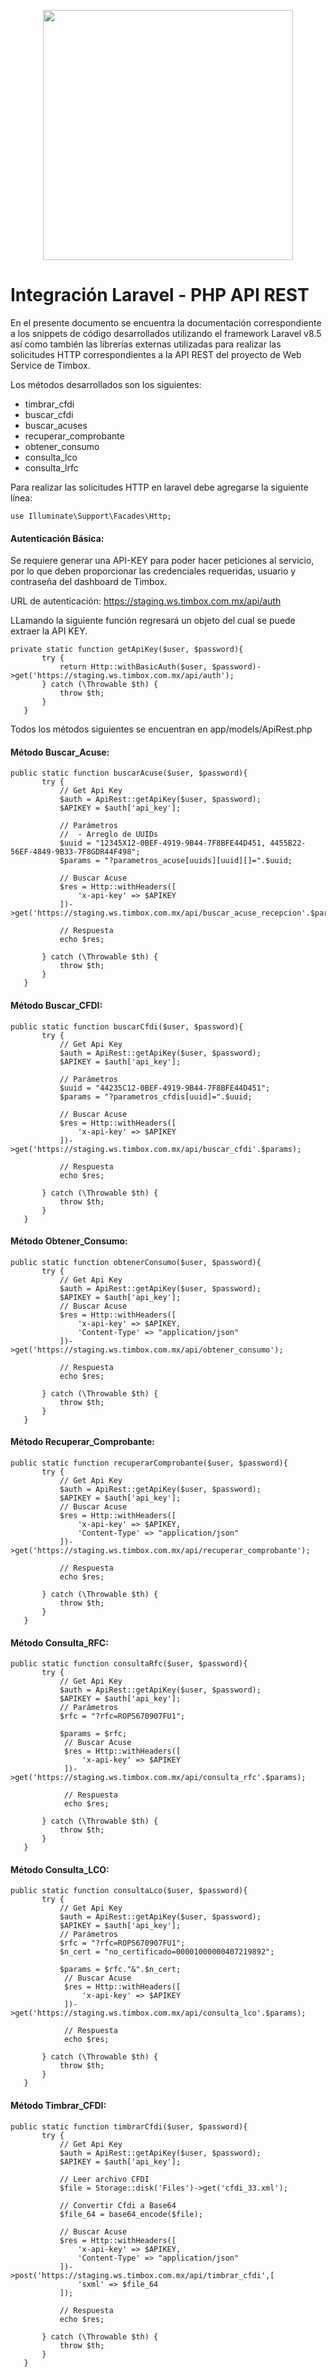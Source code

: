 <p align="center"><a href="https://laravel.com" target="_blank"><img src="https://raw.githubusercontent.com/laravel/art/master/logo-lockup/5%20SVG/2%20CMYK/1%20Full%20Color/laravel-logolockup-cmyk-red.svg" width="400"></a></p>

<h1 align:="center">Integración Laravel - PHP API REST</h1>

<p> En el presente documento se encuentra la documentación correspondiente a los snippets de código desarrollados utilizando el framework Laravel v8.5 así como también las librerías externas utilizadas para realizar las solicitudes HTTP correspondientes a la API REST del proyecto de Web Service de Timbox.</p>

<p>Los métodos desarrollados son los siguientes:</p>
<ul>
    <li>timbrar_cfdi</li>
    <li>buscar_cfdi</li>
    <li>buscar_acuses</li>
    <li>recuperar_comprobante</li>
    <li>obtener_consumo</li>
    <li>consulta_lco</li>
    <li>consulta_lrfc</li>
</ul> 

<p> Para realizar las solicitudes HTTP en laravel debe agregarse la siguiente línea: </p>

```
use Illuminate\Support\Facades\Http;
```
<h4>Autenticación Básica:</h4>

<p>Se requiere generar una API-KEY para poder hacer peticiones al servicio, por lo que deben proporcionar las credenciales requeridas, usuario y contraseña del dashboard de Timbox.</p>

URL de autenticación: https://staging.ws.timbox.com.mx/api/auth

<p>LLamando la siguiente función regresará un objeto del cual se puede extraer la API KEY.</p>

```
private static function getApiKey($user, $password){
       try {
           return Http::withBasicAuth($user, $password)->get('https://staging.ws.timbox.com.mx/api/auth');
       } catch (\Throwable $th) {
           throw $th;
       }
   }
```

<p>Todos los métodos siguientes se encuentran en app/models/ApiRest.php</p>

<h4>Método Buscar_Acuse:</h4>

```
public static function buscarAcuse($user, $password){
       try {
           // Get Api Key
           $auth = ApiRest::getApiKey($user, $password);
           $APIKEY = $auth['api_key'];

           // Parámetros
           //  - Arreglo de UUIDs
           $uuid = "12345X12-0BEF-4919-9B44-7F8BFE44D451, 4455B22-56EF-4849-9B33-7F8GDR44F498";
           $params = "?parametros_acuse[uuids][uuid][]=".$uuid;

           // Buscar Acuse
           $res = Http::withHeaders([
               'x-api-key' => $APIKEY
           ])->get('https://staging.ws.timbox.com.mx/api/buscar_acuse_recepcion'.$params);
          
           // Respuesta
           echo $res;

       } catch (\Throwable $th) {
           throw $th;
       }
   }
```

<h4>Método Buscar_CFDI:</h4>

```
public static function buscarCfdi($user, $password){
       try {
           // Get Api Key
           $auth = ApiRest::getApiKey($user, $password);
           $APIKEY = $auth['api_key'];

           // Parámetros
           $uuid = "44235C12-0BEF-4919-9B44-7F8BFE44D451";
           $params = "?parametros_cfdis[uuid]=".$uuid;

           // Buscar Acuse
           $res = Http::withHeaders([
               'x-api-key' => $APIKEY
           ])->get('https://staging.ws.timbox.com.mx/api/buscar_cfdi'.$params);
          
           // Respuesta
           echo $res;

       } catch (\Throwable $th) {
           throw $th;
       }
   }
```

<h4>Método Obtener_Consumo:</h4>

```
public static function obtenerConsumo($user, $password){
       try {   
           // Get Api Key
           $auth = ApiRest::getApiKey($user, $password);
           $APIKEY = $auth['api_key'];
           // Buscar Acuse
           $res = Http::withHeaders([
               'x-api-key' => $APIKEY,
               'Content-Type' => "application/json"
           ])->get('https://staging.ws.timbox.com.mx/api/obtener_consumo');
           
           // Respuesta
           echo $res;

       } catch (\Throwable $th) {
           throw $th;
       }
   }
```

<h4>Método Recuperar_Comprobante:</h4>

```
public static function recuperarComprobante($user, $password){
       try {   
           // Get Api Key
           $auth = ApiRest::getApiKey($user, $password);
           $APIKEY = $auth['api_key'];
           // Buscar Acuse
           $res = Http::withHeaders([
               'x-api-key' => $APIKEY,
               'Content-Type' => "application/json"
           ])->get('https://staging.ws.timbox.com.mx/api/recuperar_comprobante');
           
           // Respuesta
           echo $res;

       } catch (\Throwable $th) {
           throw $th;
       }
   }
```

<h4>Método Consulta_RFC:</h4>

```
public static function consultaRfc($user, $password){
       try {   
           // Get Api Key
           $auth = ApiRest::getApiKey($user, $password);
           $APIKEY = $auth['api_key'];
           // Parámetros
           $rfc = "?rfc=ROPS670907FU1";

           $params = $rfc;
            // Buscar Acuse
            $res = Http::withHeaders([
                'x-api-key' => $APIKEY
            ])->get('https://staging.ws.timbox.com.mx/api/consulta_rfc'.$params);
           
            // Respuesta
            echo $res;

       } catch (\Throwable $th) {
           throw $th;
       }
   }
```

<h4>Método Consulta_LCO:</h4>

```
public static function consultaLco($user, $password){
       try {   
           // Get Api Key
           $auth = ApiRest::getApiKey($user, $password);
           $APIKEY = $auth['api_key'];
           // Parámetros
           $rfc = "?rfc=ROPS670907FU1";
           $n_cert = "no_certificado=00001000000407219892";

           $params = $rfc."&".$n_cert;
            // Buscar Acuse
            $res = Http::withHeaders([
                'x-api-key' => $APIKEY
            ])->get('https://staging.ws.timbox.com.mx/api/consulta_lco'.$params);
           
            // Respuesta
            echo $res;

       } catch (\Throwable $th) {
           throw $th;
       }
   }
```
<h4>Método Timbrar_CFDI:</h4>

```
public static function timbrarCfdi($user, $password){
       try {
           // Get Api Key
           $auth = ApiRest::getApiKey($user, $password);
           $APIKEY = $auth['api_key'];
 
           // Leer archivo CFDI
           $file = Storage::disk('Files')->get('cfdi_33.xml');
          
           // Convertir Cfdi a Base64
           $file_64 = base64_encode($file);
 
           // Buscar Acuse
           $res = Http::withHeaders([
               'x-api-key' => $APIKEY,
               'Content-Type' => "application/json"
           ])->post('https://staging.ws.timbox.com.mx/api/timbrar_cfdi',[
               'sxml' => $file_64
           ]);
           
           // Respuesta
           echo $res;
 
       } catch (\Throwable $th) {
           throw $th;
       }
   }

```




